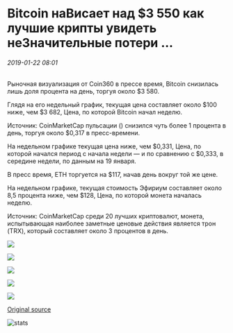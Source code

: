 # Bitcoin наВисает над $3 550 как лучшие крипты увидеть неЗначительные потери ...

###### 2019-01-22 08:01

Рыночная визуализация от Coin360 в прессе время, Bitcoin снизилась лишь доля процента на день, торгуя около $3 580.

Глядя на его недельный график, текущая цена составляет около $100 ниже, чем $3 682, Цена, по которой Bitcoin начал неделю.

Источник: CoinMarketCap пульсации () снизился чуть более 1 процента в день, торгуя около $0,317 в пресс-времени.

На недельном графике текущая цена ниже, чем $0,331, Цена, по которой начался период с начала недели — и по сравнению с $0,333, в середине недели, по данным на 19 января.

В пресс время, ETH торгуется на $117, начав день вокруг той же цене.

На недельном графике, текущая стоимость Эфириум составляет около 8,5 процента ниже, чем $128, Цена, по которой монета началась неделю.

Источник: CoinMarketCap среди 20 лучших криптовалют, монета, испытывающая наиболее заметные ценовые действия является трон (TRX), который составляет около 3 процентов в день.

![](https://s3.cointelegraph.com/storage/uploads/view/c3bbd2d721a37f356a7364fec1249213.png)

![](https://s3.cointelegraph.com/storage/uploads/view/23c619766b8c7187d5bd0756f1ea2033.png)

![](https://s3.cointelegraph.com/storage/uploads/view/fbf9a8900c75fe06628700e161ec7874.png)

![](https://s3.cointelegraph.com/storage/uploads/view/86714615de0f957e3c3764c955f6a3e8.png)

![](https://s3.cointelegraph.com/storage/uploads/view/635d804f6b815f1bbfcf9c8809945cff.png)

[Original source](https://cointelegraph.com/news/bitcoin-hovers-over-3-550-as-top-cryptos-see-slight-losses)

![stats](https://c.statcounter.com/11760860/0/a89fa40b/1/ "stats")
